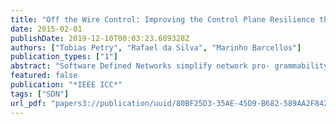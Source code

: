 ```yaml
---
title: "Off the Wire Control: Improving the Control Plane Resilience through Cellular Networks"
date: 2015-02-01
publishDate: 2019-12-10T00:03:23.689328Z
authors: ["Tobias Petry", "Rafael da Silva", "Marinho Barcellos"]
publication_types: ["1"]
abstract: "Software Defined Networks simplify network pro- grammability by detaching the control plane from forwarding devices and deploying it into a logically centralized controller. While this allows a clearer separation of concerns, it also creates a dependency between them. Failures in the control plane break the controller view of the network state and could render the network unusable if forwarding devices cannot be reached. The relevance of this problem has led to a range of proposals, including physical distribution of controller instances and delegation of concerns to forwarding devices. In this paper, we propose and evaluate an architecture that leverages cellular data networks (4G) as control plane backup links. No previous work has explored this idea, despite the recent research intersecting SDN and wireless networks. Our experiments answer three research questions: (i) How is the behavior of control plane traffic affected by the characteristics of cellular links, (ii) how quickly is the control plane handed over to the backup link when a failure occurs and (iii) how well do network functions that rely on a snapshot of the network state behave on such an architecture. Our evaluation shows that, despite the expected higher latency of cellular links, this architecture maintains partial functionality of tasks that depend on global network awareness when failures occur in primary links in a simple, affordable fashion. I."
featured: false
publication: "*IEEE ICC*"
tags: ["SDN"]
url_pdf: "papers3://publication/uuid/80BF25D3-35AE-45D9-B682-589AA2F842F4"
---
```


